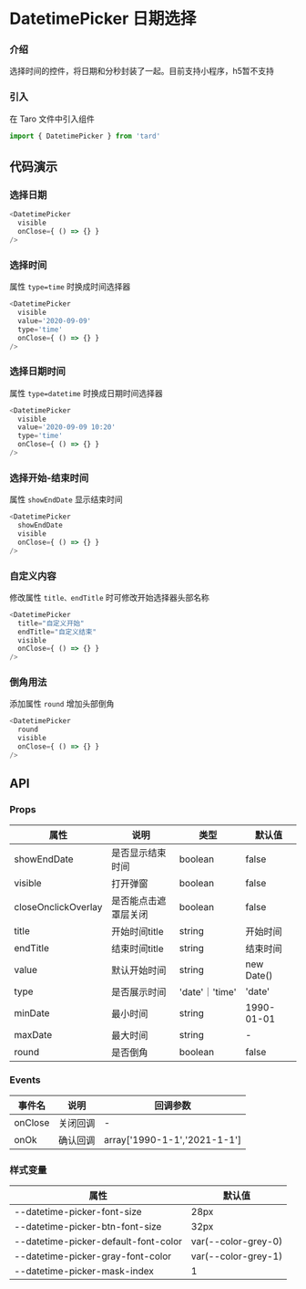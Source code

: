 
# DatetimePicker 日期选择
### 介绍
选择时间的控件，将日期和分秒封装了一起。目前支持小程序，h5暂不支持
### 引入
在 Taro 文件中引入组件
```js
import { DatetimePicker } from 'tard'
```
## 代码演示
### 选择日期
```js
<DatetimePicker 
  visible
  onClose={ () => {} }
/>
```

### 选择时间
属性 `type=time` 时换成时间选择器
```js
<DatetimePicker 
  visible
  value='2020-09-09'
  type='time'
  onClose={ () => {} }
/>
```

### 选择日期时间
属性 `type=datetime` 时换成日期时间选择器
```js
<DatetimePicker  
  visible
  value='2020-09-09 10:20'
  type='time'
  onClose={ () => {} } 
/>
```

### 选择开始-结束时间
属性 `showEndDate` 显示结束时间
```js
<DatetimePicker 
  showEndDate
  visible
  onClose={ () => {} } 
/>
```

### 自定义内容
修改属性 `title、endTitle` 时可修改开始选择器头部名称
```js
<DatetimePicker 
  title="自定义开始"
  endTitle="自定义结束" 
  visible
  onClose={ () => {} } 
/>
```

### 倒角用法
添加属性 `round` 增加头部倒角
```js
<DatetimePicker 
  round
  visible
  onClose={ () => {} } 
/>
```

## API
### Props
|  属性   | 说明  | 类型 | 默认值 |
|  ----  | ----  | ---- | ---- |
| showEndDate | 是否显示结束时间 | boolean | false |
| visible | 打开弹窗 | boolean | false |
| closeOnclickOverlay | 是否能点击遮罩层关闭 | boolean | false |
| title | 开始时间title | string | 开始时间 |
| endTitle | 结束时间title | string | 结束时间 |
| value | 默认开始时间 | string | new Date() |
| type | 是否展示时间 | 'date'｜'time' | 'date' |
| minDate | 最小时间 | string | 1990-01-01 |
| maxDate | 最大时间 | string | - |
| round | 是否倒角 | boolean | false |

### Events
|  事件名   | 说明  | 回调参数 |
|  ----  | ----  | ---- |
| onClose | 关闭回调 | - |
| onOk | 确认回调 | array['1990-1-1','2021-1-1'] |

### 样式变量
|  属性   | 默认值 |
|  ----  | ---- |
|  --datetime-picker-font-size  |  28px  |
|  --datetime-picker-btn-font-size  |  32px  |
|  --datetime-picker-default-font-color  |  var(--color-grey-0)  |
|  --datetime-picker-gray-font-color  |  var(--color-grey-1)  |
|  --datetime-picker-mask-index  |  1  |
